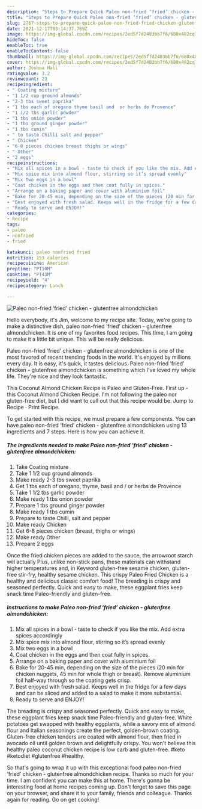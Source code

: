 ```yaml
---
description: "Steps to Prepare Quick Paleo non-fried ‘fried’ chicken - glutenfree almondchicken"
title: "Steps to Prepare Quick Paleo non-fried ‘fried’ chicken - glutenfree almondchicken"
slug: 2767-steps-to-prepare-quick-paleo-non-fried-fried-chicken-glutenfree-almondchicken
date: 2021-12-17T03:14:37.769Z
image: https://img-global.cpcdn.com/recipes/2ed5f7d2403bb7f6/680x482cq70/paleo-non-fried-fried-chicken-glutenfree-almondchicken-recipe-main-photo.jpg
hideToc: false
enableToc: true
enableTocContent: false
thumbnail: https://img-global.cpcdn.com/recipes/2ed5f7d2403bb7f6/680x482cq70/paleo-non-fried-fried-chicken-glutenfree-almondchicken-recipe-main-photo.jpg
cover: https://img-global.cpcdn.com/recipes/2ed5f7d2403bb7f6/680x482cq70/paleo-non-fried-fried-chicken-glutenfree-almondchicken-recipe-main-photo.jpg
author: Joshua Hall
ratingvalue: 3.2
reviewcount: 23
recipeingredient:
- " Coating mixture"
- "1 1/2 cup ground almonds"
- "2-3 tbs sweet paprika"
- "1 tbs each of oregano thyme basil and  or herbs de Provence"
- "1 1/2 tbs garlic powder"
- "1 tbs onion powder"
- "1 tbs ground ginger powder"
- "1 tbs cumin"
- " to taste Chilli salt and pepper"
- " Chicken"
- "6-8 pieces chicken breast thighs or wings"
- " Other"
- "2 eggs"
recipeinstructions:
- "Mix all spices in a bowl - taste to check if you like the mix. Add extra spices accordingly"
- "Mix spice mix into almond flour, stirring so it’s spread evenly"
- "Mix two eggs in a bowl"
- "Coat chicken in the eggs and then coat fully in spices."
- "Arrange on a baking paper and cover with aluminium foil"
- "Bake for 20-45 min, depending on the size of the pieces (20 min for chicken nuggets, 45 min for whole thigh or breast). Remove aluminium foil half-way through so the coating gets crisp."
- "Best enjoyed with fresh salad. Keeps well in the fridge for a few days and can be sliced and added to a salad to make it more substantial."
- "Ready to serve and ENJOY!"
categories:
- Recipe
tags:
- paleo
- nonfried
- fried

katakunci: paleo nonfried fried 
nutrition: 153 calories
recipecuisine: American
preptime: "PT10M"
cooktime: "PT43M"
recipeyield: "4"
recipecategory: Lunch

---
```



![Paleo non-fried ‘fried’ chicken - glutenfree almondchicken](https://img-global.cpcdn.com/recipes/2ed5f7d2403bb7f6/680x482cq70/paleo-non-fried-fried-chicken-glutenfree-almondchicken-recipe-main-photo.jpg)

Hello everybody, it's Jim, welcome to my recipe site. Today, we're going to make a distinctive dish, paleo non-fried ‘fried’ chicken - glutenfree almondchicken. It is one of my favorites food recipes. This time, I am going to make it a little bit unique. This will be really delicious.

Paleo non-fried ‘fried’ chicken - glutenfree almondchicken is one of the most favored of recent trending foods in the world. It's enjoyed by millions every day. It is easy, it's quick, it tastes delicious. Paleo non-fried ‘fried’ chicken - glutenfree almondchicken is something which I've loved my whole life. They're nice and they look fantastic.

This Coconut Almond Chicken Recipe is Paleo and Gluten-Free. First up - this Coconut Almond Chicken Recipe. I&#39;m not following the paleo nor gluten-free diet, but I did want to call out that this recipe would be. Jump to Recipe · Print Recipe.


To get started with this recipe, we must prepare a few components. You can have paleo non-fried ‘fried’ chicken - glutenfree almondchicken using 13 ingredients and 7 steps. Here is how you can achieve it.

<!--inarticleads1-->

##### The ingredients needed to make Paleo non-fried ‘fried’ chicken - glutenfree almondchicken:

1. Take  Coating mixture
1. Take 1 1/2 cup ground almonds
1. Make ready 2-3 tbs sweet paprika
1. Get 1 tbs each of oregano, thyme, basil and / or herbs de Provence
1. Take 1 1/2 tbs garlic powder
1. Make ready 1 tbs onion powder
1. Prepare 1 tbs ground ginger powder
1. Make ready 1 tbs cumin
1. Prepare  to taste Chilli, salt and pepper
1. Make ready  Chicken
1. Get 6-8 pieces chicken (breast, thighs or wings)
1. Make ready  Other
1. Prepare 2 eggs


Once the fried chicken pieces are added to the sauce, the arrowroot starch will actually Plus, unlike non-stick pans, these materials can withstand higher temperatures and, in Keyword gluten-free sesame chicken, gluten-free stir-fry, healthy sesame chicken. This crispy Paleo Fried Chicken is a healthy and delicious classic comfort food! The breading is crispy and seasoned perfectly. Quick and easy to make, these eggplant fries keep snack time Paleo-friendly and gluten-free. 

<!--inarticleads2-->

##### Instructions to make Paleo non-fried ‘fried’ chicken - glutenfree almondchicken:

1. Mix all spices in a bowl - taste to check if you like the mix. Add extra spices accordingly
1. Mix spice mix into almond flour, stirring so it’s spread evenly
1. Mix two eggs in a bowl
1. Coat chicken in the eggs and then coat fully in spices.
1. Arrange on a baking paper and cover with aluminium foil
1. Bake for 20-45 min, depending on the size of the pieces (20 min for chicken nuggets, 45 min for whole thigh or breast). Remove aluminium foil half-way through so the coating gets crisp.
1. Best enjoyed with fresh salad. Keeps well in the fridge for a few days and can be sliced and added to a salad to make it more substantial.
1. Ready to serve and ENJOY!

The breading is crispy and seasoned perfectly. Quick and easy to make, these eggplant fries keep snack time Paleo-friendly and gluten-free. White potatoes get swapped with healthy eggplants, while a savory mix of almond flour and Italian seasonings create the perfect, golden-brown coating. Gluten-free chicken tenders are coated with almond flour, then fried in avocado oil until golden brown and delightfully crispy. You won&#39;t believe this healthy paleo coconut chicken recipe is low carb and gluten-free. #keto #ketodiet #glutenfree #healthy. 

So that's going to wrap it up with this exceptional food paleo non-fried ‘fried’ chicken - glutenfree almondchicken recipe. Thanks so much for your time. I am confident you can make this at home. There's gonna be interesting food at home recipes coming up. Don't forget to save this page on your browser, and share it to your family, friends and colleague. Thanks again for reading. Go on get cooking!
